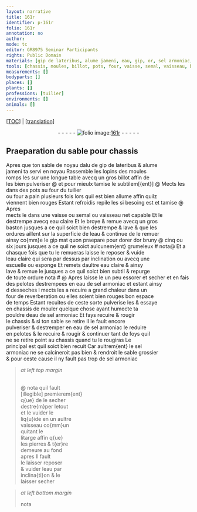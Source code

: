 ```yaml
---
layout: narrative
title: 161r
identifier: p-161r
folio: 161r
annotation: no
author:
mode: tc
editor: GR8975 Seminar Participants
rights: Public Domain
materials: [gip de lateribus, alume jameni, eau, gip, or, sel armoniac, pouldre, litarge, pierres, t{er}re]
tools: [chassis, moules, billot, pots, four, vaisse, semal, vaisseau, baston, escuelle, esponge, four de reverberation]
measurements: []
bodyparts: []
places: []
plants: []
professions: [tuilier]
environments: []
animals: []
---
```


<p><a href="{{ site.baseurl }}/diplomatic/">[TOC]</a> | <a href="{{ site.baseurl }}/_texts/p-161r_tl.md/">[translation]</a></p><div class="folio" align="center">- - - - - <a href="http://gallica.bnf.fr/ark:/12148/btv1b10500001g/f327.item.r=" target="_blank"><img src="https://cu-mkp.github.io/2017-workshop-edition/assets/photo-icon.png" alt="folio image: " style="display:inline-block; margin-bottom:-3px;"/>161r</a> - - - - - </div>  
  

## Praeparation du sable pour <span class="tl">chassis</span>

 
Apres que ton sable <span class="del">de noyau dalu</span> de <span class="m">gip de lateribus</span> & <span class="m">alume<br/> jameni</span> ta servi en noyau Rassemble les lopins des <span class="tl">moules</span><br/> romps les sur une longue table avecq un gros <span class="tl">billot</span> affin de<br/> les bien pulveriser @ <span class="add">et pour mieulx tamise le subtilem[{ent}]</span> @ Mects les dans des <span class="tl">pots</span> au <span class="tl">four</span> du <span class="pro">tuilier</span><br/> ou <span class="tl">four</span> a pain plusieurs fois lors quil est bien allume affin quilz<br/> viennent bien rouges Estant refroidis repile les si besoing est <span class="add">et tamise</span> @ Apres<br/> mects le dans une <span class="tl">vaisse</span> ou <span class="tl">semal</span> ou <span class="tl">vaisseau</span> net capable Et le<br/> destrempe avecq <span class="m">eau</span> claire Et le broye & remue avecq un gros<br/> <span class="tl">baston</span> jusques a ce quil soict bien destrempe & lave & que les<br/> ordures aillent sur la superficie de l<span class="m">eau</span> & continue de le remuer<br/> ainsy co{mm}e le <span class="m">gip</span> mat quon praepare pour dorer d<span class="m">or</span> bruny @ cinq ou<br/> six jours jusques a ce quil ne soict aulcunem{ent} grumeleux <span class="del"># nota</span>@ Et a<br/> chasque fois que tu le remueras laisse le reposer & vuide<br/> l<span class="m">eau</span> claire qui sera par dessus par inclination ou avecq une<br/> <span class="tl">escuelle</span> ou <span class="tl">esponge</span> Et remets daultre <span class="m">eau</span> claire & ainsy<br/> lave & remue le jusques a ce quil soict bien subtil & repurge<br/> de toute ordure nota # @ Apres laisse le un peu essorer <span class="add">et secher</span> et en fais<br/> des pelotes destrempees en <span class="m">eau</span> de <span class="m">sel armoniac</span> et estant ainsy<br/> <span class="del">d</span> desseches <span class="del">l</span> mects les a recuire a grand chaleur dans un<br/> <span class="tl">four de reverberation</span> ou elles soient bien rouges bon espace<br/> de temps Estant recuites de ceste sorte pulverise les & essaye<br/> en chassis de mouler quelque chose ayant humecte ta<br/> <span class="m">pouldre</span> d<span class="m">eau</span> de <span class="m">sel armoniac</span> Et fays recuire & rougir<br/> le <span class="tl">chassis</span> & si ton sable se retire Il le fault encore<br/> pulveriser & destremper en <span class="m">eau</span> de <span class="m">sel armoniac</span> le reduire<br/> en pelotes & le recuire & rougir & continuer tant de foys quil<br/> ne se retire point au <span class="tl">chassis</span> quand tu le rougiras Le<br/> principal est quil soict bien recuit Car aultrem{ent} le <span class="m">sel<br/> armoniac</span> ne se calcineroit pas bien & rendroit le sable grossier<br/> & pour ceste cause il ny fault pas trop de <span class="m">sel armoniac</span>
 
> *at left top margin*
> 
> 
>  <br/>@ nota quil fault<br/> <span class="del">[illegible]</span> premierem{ent}<br/> q{ue} de le secher<br/> destre{m}per letout<br/> et <span class="del">le</span> vuider le<br/> liq{u}ide en un aultre<br/> <span class="tl">vaisseau</span> co{mm}un<br/> quitant le<br/> <span class="m">litarge</span> affin q{ue}<br/> les <span class="m">pierres</span> & <span class="m">t{er}re</span><br/> demeure au fond<br/> apres Il fault<br/> le laisser reposer<br/> & vuider l<span class="m">eau</span> par<br/> inclina{ti}on & le<br/> laisser <span class="del">secher</span>
 
> *at left bottom margin*
> 
> 
>   nota
 
